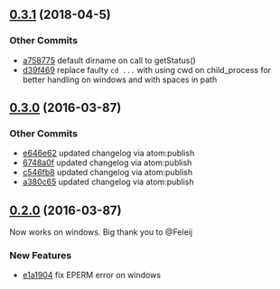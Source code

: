 ## [0.3.1](https://github.com/littlebee/git-status-utils.git/compare/0.3.0...0.3.1) (2018-04-5)


### Other Commits
* [a758775](https://github.com/littlebee/git-status-utils.git/commit/a758775421bfdab5a301f2fdac92ae3b5821d839) default dirname on call to getStatus()
* [d39f469](https://github.com/littlebee/git-status-utils.git/commit/d39f469f58970503cbeca30ec4249ebbf0f2b32f) replace faulty `cd ...` with using cwd on child_process for better handling on windows and with spaces in path

## [0.3.0](https://github.com/littlebee/git-status-utils.git/compare/0.2.0...0.3.0) (2016-03-87)


### Other Commits
* [e646e62](https://github.com/littlebee/git-status-utils.git/commit/e646e6294e6635383c6df5802ce4e6ef9b51efac) updated changelog via atom:publish
* [6748a0f](https://github.com/littlebee/git-status-utils.git/commit/6748a0fbf798774928b736c5ad4ffa08f552d89f) updated changelog via atom:publish
* [c546fb8](https://github.com/littlebee/git-status-utils.git/commit/c546fb85b0ab17dcb1b28c8b54330c032812b7a0) updated changelog via atom:publish
* [a380c65](https://github.com/littlebee/git-status-utils.git/commit/a380c65cb48d84b19c69d6a0316ecf852b34b957) updated changelog via atom:publish

## [0.2.0](https://github.com/littlebee/git-status-utils.git/compare/0.0.0...0.2.0) (2016-03-87)
Now works on windows.  Big thank you to @Feleij

### New Features
* [e1a1904](https://github.com/littlebee/git-status-utils.git/commit/e1a190454e330a861aa3a99ff0ede3fdf0fb1b51)  fix EPERM error on windows
